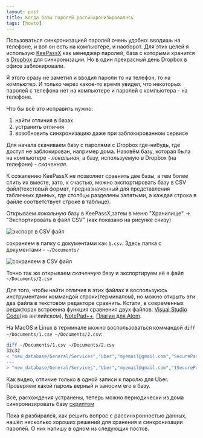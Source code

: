 ```yaml
---
layout: post
title: Когда базы паролей рассинхронизировались
tags: [howto]
---
```

Пользоваться синхронизацией паролей очень удобно: вводишь на телефоне, и вот он есть на компьютере, и наоборот. Для этих целей я использую [KeePassX](https://www.keepassx.org/) как менеджер паролей, база с которыми хранится в [Dropbox](https://www.dropbox.com/) для синхронизации. Но в один прекрасный день Dropbox в офисе заблокировали.

Я этого сразу не заметил и вводил пароли то на телефон, то на компьютер. И только через какое-то время увидел, что некоторых паролей с телефона нет на компьютере и паролей с компьютера - на телефоне.

Что бы всё это исправить нужно:
<!--more-->
1. найти отличия в базах
2. устранить отличия
3. возобновить синхронизацию даже при заблокированном сервисе

Для начала скачиваем базу с паролями с Dropbox где-нибудь, где доступ не заблокирован, например дома.
Назовём базу, которая была на компьютере - *локальная*, а базу, используемую в Dropbox (на телефоне) - *скаченная*.

К сожалению KeePassX не позволяет сравнить две базы, а тем более слить их вместе, зато, к счастью, можно экспортировать базу в CSV файл(текстовый формат, предназначенный для представления табличных данных, где столбцы разделены запятыми, а каждая строка в файле соответствует строке в таблице).

Открываем *локальную* базу в KeePassX,затем в меню "Хранилище" -> "Экспортировать в файл CSV" (как показано на рисунке снизу) 

![экспорт в CSV файл](/assets/img/passwrod-database-async/export-csv.png)

сохраняем в папку с документами как `1.csv`. Здесь папка с документами - `~/Documents/`

![сохраняем в CSV файл](/assets/img/passwrod-database-async/save-csv.png)

Точно так же открываем *скаченную* базу и экспортируем её в файл `~/Documents/2.csv`

Для того, чтобы найти отличия в этих файлах я воспользуюсь инструментами коммандой строки(терминалом), но можно открыть эти два файла в текстовом редакторе сравнить. Кстати, в современных редакторах встроенна функция сравнения двух файлов: [Visual Studio Code](https://www.meziantou.net/2018/03/19/comparing-files-using-visual-studio-code)(на английском), [NotePad++](https://abuzov.ru/kak-sravnit-dva-fajla/), [Плагин для Atom](https://atom.io/packages/compare-files). 

На MacOS и Linux в терминале можно воспользоваться коммандой `diff ~/Documents/1.csv ~/Documents/2.csv`:
```bash
diff ~/Documents/1.csv ~/Documents/2.csv
32c32
< "new_database/General/Services","Uber","myemail@gmail.com","SecurePassw0rd1","https://uber.com",""
---
> "new_database/General/Services","Uber","myemail@gmail.com","1SecurePassw0rd","https://uber.com",""
```
Как видно, отличие только в одной записи к паролю для Uber. Проверяем какой пароль верный и заносим его в базу.

Всё, расхождения устранены, теперь можно периодически из дома синхронизировать базу [скриптом](https://github.com/dropbox/dropbox-sdk-python/blob/master/example/updown.py)


Пока я разбирался, как решить вопрос с рассинхронностью данных, нашёл несколько хороших решений для хранения и синхронизации паролей. О них напишу в одном из следующих постов.
